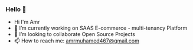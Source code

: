 ### Hello 👋

-  Hi I'm Amr 
- 🔭 I’m currently working on SAAS E-commerce - multi-tenancy Platform
- 👯 I’m looking to collaborate Open Source Projects
- 📫 How to reach me: amrmuhamed467@gmail.com
